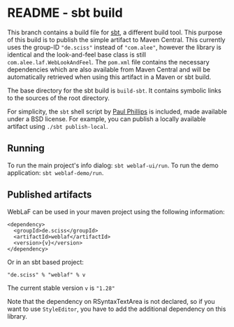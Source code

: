 # README - sbt build

This branch contains a build file for [sbt](http://www.scala-sbt.org/), a different build tool. This purpose of this build is to publish the simple artifact to Maven Central. This currently uses the group-ID `"de.sciss"` instead of `"com.alee"`, however the library is identical and the look-and-feel base class is still `com.alee.laf.WebLookAndFeel`. The `pom.xml` file contains the necessary dependencies which are also available from Maven Central and will be automatically retrieved when using this artifact in a Maven or sbt build.

The base directory for the sbt build is `build-sbt`. It contains symbolic links to the sources of the root directory.

For simplicity, the `sbt` shell script by [Paul Phillips](https://github.com/paulp/sbt-extras) is included, made available under a BSD license. For example, you can publish a locally available artifact using `./sbt publish-local`.

## Running

To run the main project's info dialog: `sbt weblaf-ui/run`. To run the demo application: `sbt weblaf-demo/run`.

## Published artifacts

WebLaF can be used in your maven project using the following information:

    <dependency>
      <groupId>de.sciss</groupId>
      <artifactId>weblaf</artifactId>
      <version>{v}</version>
    </dependency>

Or in an sbt based project:

    "de.sciss" % "weblaf" % v

The current stable version `v` is `"1.28"`

Note that the dependency on RSyntaxTextArea is not declared, so if you want to use `StyleEditor`, you have to add the additional dependency on this library.
